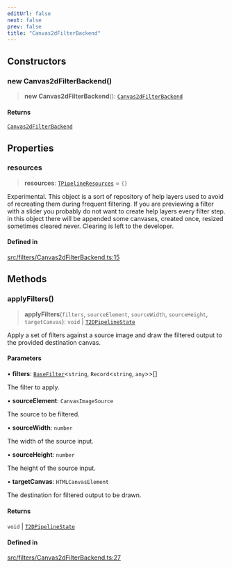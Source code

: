 ```yaml
---
editUrl: false
next: false
prev: false
title: "Canvas2dFilterBackend"
---
```


## Constructors

### new Canvas2dFilterBackend()

> **new Canvas2dFilterBackend**(): [`Canvas2dFilterBackend`](/api/classes/canvas2dfilterbackend/)

#### Returns

[`Canvas2dFilterBackend`](/api/classes/canvas2dfilterbackend/)

## Properties

### resources

> **resources**: [`TPipelineResources`](/api/type-aliases/tpipelineresources/) = `{}`

Experimental. This object is a sort of repository of help layers used to avoid
of recreating them during frequent filtering. If you are previewing a filter with
a slider you probably do not want to create help layers every filter step.
in this object there will be appended some canvases, created once, resized sometimes
cleared never. Clearing is left to the developer.

#### Defined in

[src/filters/Canvas2dFilterBackend.ts:15](https://github.com/fabricjs/fabric.js/blob/c093e29e73123dafcfa091ff4d5e04e690bb796e/src/filters/Canvas2dFilterBackend.ts#L15)

## Methods

### applyFilters()

> **applyFilters**(`filters`, `sourceElement`, `sourceWidth`, `sourceHeight`, `targetCanvas`): `void` \| [`T2DPipelineState`](/api/type-aliases/t2dpipelinestate/)

Apply a set of filters against a source image and draw the filtered output
to the provided destination canvas.

#### Parameters

• **filters**: [`BaseFilter`](/api/namespaces/filters/classes/basefilter/)\<`string`, `Record`\<`string`, `any`\>\>[]

The filter to apply.

• **sourceElement**: `CanvasImageSource`

The source to be filtered.

• **sourceWidth**: `number`

The width of the source input.

• **sourceHeight**: `number`

The height of the source input.

• **targetCanvas**: `HTMLCanvasElement`

The destination for filtered output to be drawn.

#### Returns

`void` \| [`T2DPipelineState`](/api/type-aliases/t2dpipelinestate/)

#### Defined in

[src/filters/Canvas2dFilterBackend.ts:27](https://github.com/fabricjs/fabric.js/blob/c093e29e73123dafcfa091ff4d5e04e690bb796e/src/filters/Canvas2dFilterBackend.ts#L27)
